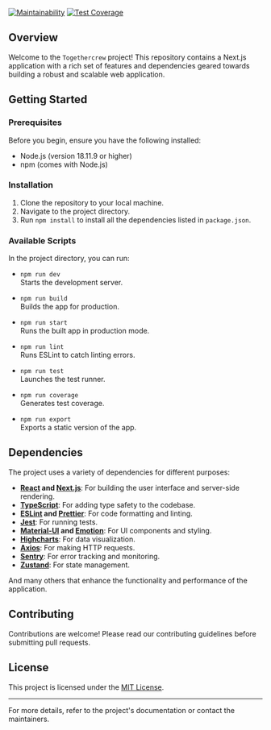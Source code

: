 [![Maintainability](https://api.codeclimate.com/v1/badges/35792fb5b2e30c99022c/maintainability)](https://codeclimate.com/github/RnDAO/tc-uiComm/maintainability)
[![Test Coverage](https://api.codeclimate.com/v1/badges/35792fb5b2e30c99022c/test_coverage)](https://codeclimate.com/github/RnDAO/tc-uiComm/test_coverage)

## Overview

Welcome to the `Togethercrew` project! This repository contains a Next.js application with a rich set of features and dependencies geared towards building a robust and scalable web application.

## Getting Started

### Prerequisites

Before you begin, ensure you have the following installed:

- Node.js (version 18.11.9 or higher)
- npm (comes with Node.js)

### Installation

1.  Clone the repository to your local machine.
2.  Navigate to the project directory.
3.  Run `npm install` to install all the dependencies listed in `package.json`.

### Available Scripts

In the project directory, you can run:

- `npm run dev`\
  Starts the development server.

- `npm run build`\
  Builds the app for production.

- `npm run start`\
  Runs the built app in production mode.

- `npm run lint`\
  Runs ESLint to catch linting errors.

- `npm run test`\
  Launches the test runner.

- `npm run coverage`\
  Generates test coverage.

- `npm run export`\
  Exports a static version of the app.

## Dependencies

The project uses a variety of dependencies for different purposes:

- **[React](https://reactjs.org/) and [Next.js](https://nextjs.org/)**: For building the user interface and server-side rendering.
- **[TypeScript](https://www.typescriptlang.org/)**: For adding type safety to the codebase.
- **[ESLint](https://eslint.org/) and [Prettier](https://prettier.io/)**: For code formatting and linting.
- **[Jest](https://jestjs.io/)**: For running tests.
- **[Material-UI](https://mui.com/) and [Emotion](https://emotion.sh/)**: For UI components and styling.
- **[Highcharts](https://www.highcharts.com/)**: For data visualization.
- **[Axios](https://axios-http.com/)**: For making HTTP requests.
- **[Sentry](https://sentry.io/welcome/)**: For error tracking and monitoring.
- **[Zustand](https://github.com/pmndrs/zustand)**: For state management.

And many others that enhance the functionality and performance of the application.

## Contributing

Contributions are welcome! Please read our contributing guidelines before submitting pull requests.

## License

This project is licensed under the [MIT License](https://github.com/TogetherCrew/frontend?tab=MIT-1-ov-file).

---

For more details, refer to the project's documentation or contact the maintainers.
